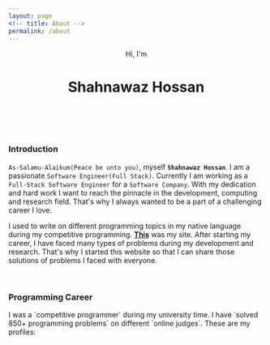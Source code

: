```yaml
---
layout: page
<!-- title: About -->
permalink: /about
---
```


<link rel="stylesheet" href="/assets/css/about.css">

<!-- Header (SECTION 1/3) -->
<header class="masthead">
  <p class="masthead-intro">Hi, I'm</p>
  <h1 class="masthead-heading">Shahnawaz Hossan</h1>
</header>

<br/>
<h3>Introduction</h3>

`As-Salamu-Alaikum(Peace be unto you)`, myself **`Shahnawaz Hossan`**. I am a passionate `Software Engineer(Full Stack)`. Currently I am working as a `Full-Stack Software Engineer` for a `Software Company`. With my dedication and hard work I want to reach the pinnacle in the development, computing and research field. That's why I always wanted to be a part of a challenging career I love.

I used to write on different programming topics in my native language during my competitive programming. **[This](http://pabonsec.blogspot.com/)** was my site. After starting my career, I have faced many types of problems during my development and research. That's why I started this website so that I can share those solutions of problems I faced with everyone.

<br/>
<h3>Programming Career</h3>
I was a `competitive programmer` during my university time. I have `solved 850+ programming problems` on different `online judges`. These are my profiles:
